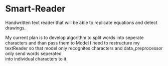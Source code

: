 ﻿# Smart-Reader

Handwritten text reader that will be able to replicate equations and detect drawings.

My current plan is to develop algorithm to split words into seperate characters and than pass them to Model
I need to restructure my textReader so that model only recognites characters and data_preprocessor only send words seperated<br>
into individual characters to it.